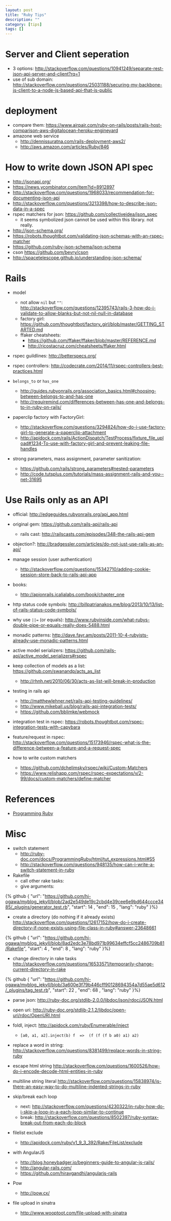 ```yaml
---
layout: post
title: "Ruby Tips"
description: ""
category: [tips]
tags: []
---
```


# Server and Client seperation

- 3 options: <http://stackoverflow.com/questions/10941249/separate-rest-json-api-server-and-client?rq=1>
- use of sub domain: <http://stackoverflow.com/questions/25031188/securing-my-backbone-js-client-to-a-node-js-based-api-that-is-public>


# deployment

- compare them: <https://www.airpair.com/ruby-on-rails/posts/rails-host-comparison-aws-digitalocean-heroku-engineyard>
- amazone web service
  - <http://dennissuratna.com/rails-deployment-aws2/>
  - <http://aws.amazon.com/articles/Ruby/846>

# How to write down JSON API spec

- <http://jsonapi.org/>
- <https://news.ycombinator.com/item?id=8912897>
- <http://stackoverflow.com/questions/1968033/recommendation-for-documenting-json-api>
- <http://stackoverflow.com/questions/3213398/how-to-describe-json-data-in-a-spec>
- rspec matchers for json: <https://github.com/collectiveidea/json_spec>
  - it seems symbolized json cannot be used within this library. not really.
- <http://json-schema.org/>
- <https://robots.thoughtbot.com/validating-json-schemas-with-an-rspec-matcher>
- <https://github.com/ruby-json-schema/json-schema>
- cson <https://github.com/bevry/cson>
- <http://spacetelescope.github.io/understanding-json-schema/>

# Rails

- model
  - not allow `nil` but `""`: <http://stackoverflow.com/questions/12395743/rails-3-how-do-i-validate-to-allow-blanks-but-not-nil-null-in-database>
  - factory girl: <https://github.com/thoughtbot/factory_girl/blob/master/GETTING_STARTED.md>
  - ffaker cheatsheets:
	- <https://github.com/ffaker/ffaker/blob/master/REFERENCE.md>
	- <http://ricostacruz.com/cheatsheets/ffaker.html>

- rspec guildlines: <http://betterspecs.org/>

- rspec controllers: <http://codecrate.com/2014/11/rspec-controllers-best-practices.html>

- `belongs_to` or `has_one` 
  - <http://guides.rubyonrails.org/association_basics.html#choosing-between-belongs-to-and-has-one>
  - <http://requiremind.com/differences-between-has-one-and-belongs-to-in-ruby-on-rails/>

- paperclip factory with FactoryGirl:
  - <http://stackoverflow.com/questions/3294824/how-do-i-use-factory-girl-to-generate-a-paperclip-attachment>
  - <http://apidock.com/rails/ActionDispatch/TestProcess/fixture_file_upload#1234-To-use-with-factory-girl-and-prevent-leaking-file-handles>

- strong parameters, mass assignment, parameter sanitization:
  - <https://github.com/rails/strong_parameters#nested-parameters>
  - <http://code.tutsplus.com/tutorials/mass-assignment-rails-and-you--net-31695>

# Use Rails only as an API
	
- official: <http://edgeguides.rubyonrails.org/api_app.html>
- original gem: <https://github.com/rails-api/rails-api>
  - rails cast: <http://railscasts.com/episodes/348-the-rails-api-gem>
- objection?: <http://bradgessler.com/articles/do-not-just-use-rails-as-an-api/>
- manage session (user authentication)
  - <http://stackoverflow.com/questions/15342710/adding-cookie-session-store-back-to-rails-api-app>
- books:
  - <http://apionrails.icalialabs.com/book/chapter_one>

- http status code symbols: <http://billpatrianakos.me/blog/2013/10/13/list-of-rails-status-code-symbols/>

- why use `||=` (or equals): <http://www.rubyinside.com/what-rubys-double-pipe-or-equals-really-does-5488.html>
- monadic patterns: <http://dave.fayr.am/posts/2011-10-4-rubyists-already-use-monadic-patterns.html>

- active model serializers: <https://github.com/rails-api/active_model_serializers#rspec>
- keep collection of models as a list: <https://github.com/swanandp/acts_as_list>
  - <http://rhnh.net/2010/06/30/acts-as-list-will-break-in-production>

- testing in rails api
  - <http://matthewlehner.net/rails-api-testing-guidelines/>
  - <http://www.mikeball.us/blog/rails-api-integration-tests/>
  - <https://github.com/bblimke/webmock>

- integration test in rspec: <https://robots.thoughtbot.com/rspec-integration-tests-with-capybara>

- feature/request in rspec: <http://stackoverflow.com/questions/15173946/rspec-what-is-the-difference-between-a-feature-and-a-request-spec>

- how to write custom matchers
  - <https://github.com/dchelimsky/rspec/wiki/Custom-Matchers>
  - <https://www.relishapp.com/rspec/rspec-expectations/v/2-99/docs/custom-matchers/define-matcher>

# References

- [Programming Ruby](http://ruby-doc.com/docs/ProgrammingRuby/html/index.html)

# Misc

- switch statement
  - <http://ruby-doc.com/docs/ProgrammingRuby/html/tut_expressions.html#S5>
  - <http://stackoverflow.com/questions/948135/how-can-i-write-a-switch-statement-in-ruby>
- Rakefile
  - call other rake tasks: 
  - give arguments:


{% github { "url":     "https://github.com/hi-ogawa/myblog_jekyll/blob/2ad2e549de19c2cbd4e39cee6e9bd644ccce3485/_plugins/generator_test.rb", "start": 14  , "end": 15    , "lang": "ruby" }%}

- create a directory (do nothing if it already exists) <http://stackoverflow.com/questions/12617152/how-do-i-create-directory-if-none-exists-using-file-class-in-ruby#answer-23648661>


{% github { "url":     "https://github.com/hi-ogawa/myblog_jekyll/blob/8ad2edc3e78bd971b99634effcf5cc2486709b81/Rakefile", "start": 4  , "end":  8   , "lang": "ruby" }%}

- change directory in rake tasks <http://stackoverflow.com/questions/16533571/temporarily-change-current-directory-in-rake>

{% github { "url":     "https://github.com/hi-ogawa/myblog_jekyll/blob/3a600e3f79b446cff90128694354a7d55ae5d612/_plugins/tag_test.rb", "start": 22  , "end": 68 , "lang": "ruby" }%}

- parse json: <http://ruby-doc.org/stdlib-2.0.0/libdoc/json/rdoc/JSON.html>
- open uri: <http://ruby-doc.org/stdlib-2.1.2/libdoc/open-uri/rdoc/OpenURI.html>
- foldl, inject: <http://apidock.com/ruby/Enumerable/inject>
  - `[a0, a1, a2].inject(b) f  =>  (f (f (f b a0) a1) a2)`
- replace a word in string: <http://stackoverflow.com/questions/8381499/replace-words-in-string-ruby>
- escape html string <http://stackoverflow.com/questions/1600526/how-do-i-encode-decode-html-entities-in-ruby>
- multiline string literal <http://stackoverflow.com/questions/15838974/is-there-an-easy-way-to-do-multiline-indented-strings-in-ruby>


- skip/break each loop
  - next: <http://stackoverflow.com/questions/4230322/in-ruby-how-do-i-skip-a-loop-in-a-each-loop-similar-to-continue>
  - break: <http://stackoverflow.com/questions/8502397/ruby-syntax-break-out-from-each-do-block>

- filelist exclude
  - <http://apidock.com/ruby/v1_9_3_392/Rake/FileList/exclude>

- with AngularJS
  - <http://blog.honeybadger.io/beginners-guide-to-angular-js-rails/>
  - <http://angular-rails.com/>
  - <https://github.com/hiravgandhi/angularjs-rails>

- Pow
  - <http://pow.cx/>

- file upload in sinatra
  - <http://www.wooptoot.com/file-upload-with-sinatra>
